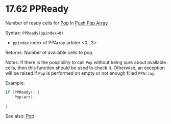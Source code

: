 # 17.62 PPReady 

Number of ready cells for [Pop](/17-api-native-functions/1761-pop.md) in [Push Pop Array](/10-push-pop-arrays.md) 

Syntax: `PPReady(ppindex=0)` 

* `ppindex` index of PPArray arbiter &lt;0...3&gt;

Returns: Number of available cells to pop. 

Notes: If there is the possibility to call `Pop` without being sure about available cells, then this function should be used to check it. Otherwise, an exception will be raised if `Pop` is performed on empty or not enough filled `PPArray`. 

Example: 

```c
if (PPReady() {
    Pop(arr);
    ...
} 
```

See also: [Pop](/17-api-native-functions/1761-pop.md)

